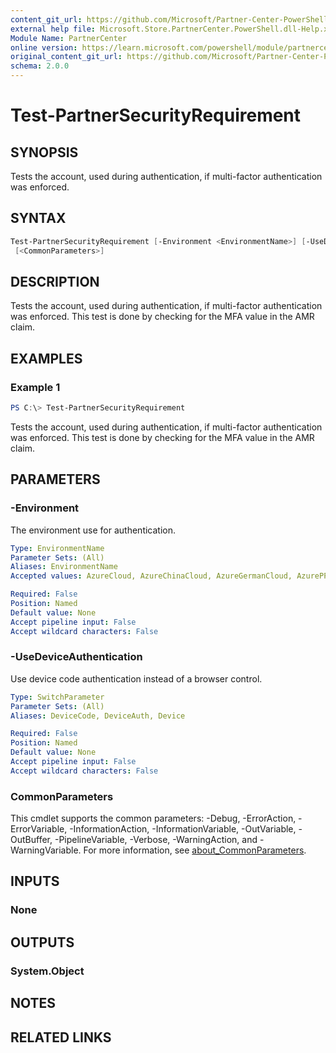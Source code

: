 ```yaml
---
content_git_url: https://github.com/Microsoft/Partner-Center-PowerShell/blob/master/docs/help/Test-PartnerSecurityRequirement.md
external help file: Microsoft.Store.PartnerCenter.PowerShell.dll-Help.xml
Module Name: PartnerCenter
online version: https://learn.microsoft.com/powershell/module/partnercenter/Test-PartnerSecurityRequirement
original_content_git_url: https://github.com/Microsoft/Partner-Center-PowerShell/blob/master/docs/help/Test-PartnerSecurityRequirement.md
schema: 2.0.0
---
```


# Test-PartnerSecurityRequirement

## SYNOPSIS
Tests the account, used during authentication, if multi-factor authentication was enforced.

## SYNTAX

```powershell
Test-PartnerSecurityRequirement [-Environment <EnvironmentName>] [-UseDeviceAuthentication]
 [<CommonParameters>]
```

## DESCRIPTION
Tests the account, used during authentication, if multi-factor authentication was enforced. This test is done by checking for the MFA value in the AMR claim.

## EXAMPLES

### Example 1
```powershell
PS C:\> Test-PartnerSecurityRequirement
```

Tests the account, used during authentication, if multi-factor authentication was enforced. This test is done by checking for the MFA value in the AMR claim.

## PARAMETERS

### -Environment
The environment use for authentication.

```yaml
Type: EnvironmentName
Parameter Sets: (All)
Aliases: EnvironmentName
Accepted values: AzureCloud, AzureChinaCloud, AzureGermanCloud, AzurePPE, AzureUSGovernment

Required: False
Position: Named
Default value: None
Accept pipeline input: False
Accept wildcard characters: False
```

### -UseDeviceAuthentication
Use device code authentication instead of a browser control.

```yaml
Type: SwitchParameter
Parameter Sets: (All)
Aliases: DeviceCode, DeviceAuth, Device

Required: False
Position: Named
Default value: None
Accept pipeline input: False
Accept wildcard characters: False
```

### CommonParameters
This cmdlet supports the common parameters: -Debug, -ErrorAction, -ErrorVariable, -InformationAction, -InformationVariable, -OutVariable, -OutBuffer, -PipelineVariable, -Verbose, -WarningAction, and -WarningVariable. For more information, see [about_CommonParameters](http://go.microsoft.com/fwlink/?LinkID=113216).

## INPUTS

### None

## OUTPUTS

### System.Object
## NOTES

## RELATED LINKS
